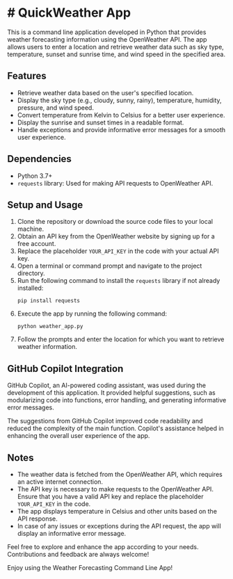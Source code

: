 # # QuickWeather App

This is a command line application developed in Python that provides weather forecasting information using the OpenWeather API. The app allows users to enter a location and retrieve weather data such as sky type, temperature, sunset and sunrise time, and wind speed in the specified area.

## Features
- Retrieve weather data based on the user's specified location.
- Display the sky type (e.g., cloudy, sunny, rainy), temperature, humidity, pressure, and wind speed.
- Convert temperature from Kelvin to Celsius for a better user experience.
- Display the sunrise and sunset times in a readable format.
- Handle exceptions and provide informative error messages for a smooth user experience.

## Dependencies
- Python 3.7+
- `requests` library: Used for making API requests to OpenWeather API.

## Setup and Usage
1. Clone the repository or download the source code files to your local machine.
2. Obtain an API key from the OpenWeather website by signing up for a free account.
3. Replace the placeholder `YOUR_API_KEY` in the code with your actual API key.
4. Open a terminal or command prompt and navigate to the project directory.
5. Run the following command to install the `requests` library if not already installed:
   ```
   pip install requests
   ```
6. Execute the app by running the following command:
   ```
   python weather_app.py
   ```
7. Follow the prompts and enter the location for which you want to retrieve weather information.

## GitHub Copilot Integration
GitHub Copilot, an AI-powered coding assistant, was used during the development of this application. It provided helpful suggestions, such as modularizing code into functions, error handling, and generating informative error messages.

The suggestions from GitHub Copilot improved code readability and reduced the complexity of the main function. Copilot's assistance helped in enhancing the overall user experience of the app.

## Notes
- The weather data is fetched from the OpenWeather API, which requires an active internet connection.
- The API key is necessary to make requests to the OpenWeather API. Ensure that you have a valid API key and replace the placeholder `YOUR_API_KEY` in the code.
- The app displays temperature in Celsius and other units based on the API response.
- In case of any issues or exceptions during the API request, the app will display an informative error message.

Feel free to explore and enhance the app according to your needs. Contributions and feedback are always welcome!

Enjoy using the Weather Forecasting Command Line App!
